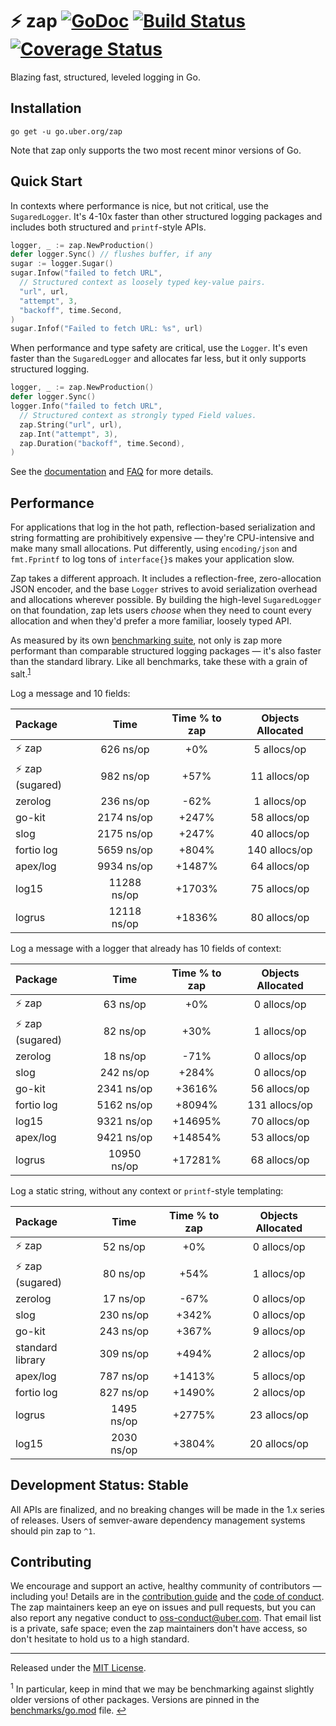 # :zap: zap [![GoDoc][doc-img]][doc] [![Build Status][ci-img]][ci] [![Coverage Status][cov-img]][cov]

Blazing fast, structured, leveled logging in Go.

## Installation

`go get -u go.uber.org/zap`

Note that zap only supports the two most recent minor versions of Go.

## Quick Start

In contexts where performance is nice, but not critical, use the
`SugaredLogger`. It's 4-10x faster than other structured logging
packages and includes both structured and `printf`-style APIs.

```go
logger, _ := zap.NewProduction()
defer logger.Sync() // flushes buffer, if any
sugar := logger.Sugar()
sugar.Infow("failed to fetch URL",
  // Structured context as loosely typed key-value pairs.
  "url", url,
  "attempt", 3,
  "backoff", time.Second,
)
sugar.Infof("Failed to fetch URL: %s", url)
```

When performance and type safety are critical, use the `Logger`. It's even
faster than the `SugaredLogger` and allocates far less, but it only supports
structured logging.

```go
logger, _ := zap.NewProduction()
defer logger.Sync()
logger.Info("failed to fetch URL",
  // Structured context as strongly typed Field values.
  zap.String("url", url),
  zap.Int("attempt", 3),
  zap.Duration("backoff", time.Second),
)
```

See the [documentation][doc] and [FAQ](FAQ.md) for more details.

## Performance

For applications that log in the hot path, reflection-based serialization and
string formatting are prohibitively expensive &mdash; they're CPU-intensive
and make many small allocations. Put differently, using `encoding/json` and
`fmt.Fprintf` to log tons of `interface{}`s makes your application slow.

Zap takes a different approach. It includes a reflection-free, zero-allocation
JSON encoder, and the base `Logger` strives to avoid serialization overhead
and allocations wherever possible. By building the high-level `SugaredLogger`
on that foundation, zap lets users *choose* when they need to count every
allocation and when they'd prefer a more familiar, loosely typed API.

As measured by its own [benchmarking suite][], not only is zap more performant
than comparable structured logging packages &mdash; it's also faster than the
standard library. Like all benchmarks, take these with a grain of salt.<sup
id="anchor-versions">[1](#footnote-versions)</sup>

Log a message and 10 fields:

| Package | Time | Time % to zap | Objects Allocated |
| :------ | :--: | :-----------: | :---------------: |
| :zap: zap | 626 ns/op | +0% | 5 allocs/op
| :zap: zap (sugared) | 982 ns/op | +57% | 11 allocs/op
| zerolog | 236 ns/op | -62% | 1 allocs/op
| go-kit | 2174 ns/op | +247% | 58 allocs/op
| slog | 2175 ns/op | +247% | 40 allocs/op
| fortio log | 5659 ns/op | +804% | 140 allocs/op
| apex/log | 9934 ns/op | +1487% | 64 allocs/op
| log15 | 11288 ns/op | +1703% | 75 allocs/op
| logrus | 12118 ns/op | +1836% | 80 allocs/op

Log a message with a logger that already has 10 fields of context:

| Package | Time | Time % to zap | Objects Allocated |
| :------ | :--: | :-----------: | :---------------: |
| :zap: zap | 63 ns/op | +0% | 0 allocs/op
| :zap: zap (sugared) | 82 ns/op | +30% | 1 allocs/op
| zerolog | 18 ns/op | -71% | 0 allocs/op
| slog | 242 ns/op | +284% | 0 allocs/op
| go-kit | 2341 ns/op | +3616% | 56 allocs/op
| fortio log | 5162 ns/op | +8094% | 131 allocs/op
| log15 | 9321 ns/op | +14695% | 70 allocs/op
| apex/log | 9421 ns/op | +14854% | 53 allocs/op
| logrus | 10950 ns/op | +17281% | 68 allocs/op

Log a static string, without any context or `printf`-style templating:

| Package | Time | Time % to zap | Objects Allocated |
| :------ | :--: | :-----------: | :---------------: |
| :zap: zap | 52 ns/op | +0% | 0 allocs/op
| :zap: zap (sugared) | 80 ns/op | +54% | 1 allocs/op
| zerolog | 17 ns/op | -67% | 0 allocs/op
| slog | 230 ns/op | +342% | 0 allocs/op
| go-kit | 243 ns/op | +367% | 9 allocs/op
| standard library | 309 ns/op | +494% | 2 allocs/op
| apex/log | 787 ns/op | +1413% | 5 allocs/op
| fortio log | 827 ns/op | +1490% | 2 allocs/op
| logrus | 1495 ns/op | +2775% | 23 allocs/op
| log15 | 2030 ns/op | +3804% | 20 allocs/op

## Development Status: Stable

All APIs are finalized, and no breaking changes will be made in the 1.x series
of releases. Users of semver-aware dependency management systems should pin
zap to `^1`.

## Contributing

We encourage and support an active, healthy community of contributors &mdash;
including you! Details are in the [contribution guide](CONTRIBUTING.md) and
the [code of conduct](CODE_OF_CONDUCT.md). The zap maintainers keep an eye on
issues and pull requests, but you can also report any negative conduct to
oss-conduct@uber.com. That email list is a private, safe space; even the zap
maintainers don't have access, so don't hesitate to hold us to a high
standard.

<hr>

Released under the [MIT License](LICENSE.txt).

<sup id="footnote-versions">1</sup> In particular, keep in mind that we may be
benchmarking against slightly older versions of other packages. Versions are
pinned in the [benchmarks/go.mod][] file. [↩](#anchor-versions)

[doc-img]: https://pkg.go.dev/badge/go.uber.org/zap
[doc]: https://pkg.go.dev/go.uber.org/zap
[ci-img]: https://github.com/uber-go/zap/actions/workflows/go.yml/badge.svg
[ci]: https://github.com/uber-go/zap/actions/workflows/go.yml
[cov-img]: https://codecov.io/gh/uber-go/zap/branch/master/graph/badge.svg
[cov]: https://codecov.io/gh/uber-go/zap
[benchmarking suite]: https://github.com/uber-go/zap/tree/master/benchmarks
[benchmarks/go.mod]: https://github.com/uber-go/zap/blob/master/benchmarks/go.mod

